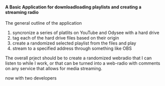 #### A Basic Application for downloadloading playlists and creating a streaming radio ###

The general outline of the application 
1. syncronize a series of platlits on YouTube and Odysee with a hard drive
2. tag each of the hard drive files based on their origin
3. create a randomized selected playlist from the files and play 
4. stream to a specified address through something like OBS

The overall prject should be to create a randomized webradio that I can listen to while I work, or that can be turned into a web-radio with comments on any service that allows for media streaming. 

now with two developers
